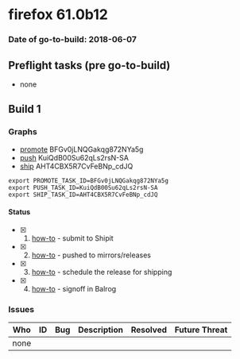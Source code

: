 # firefox 61.0b12

### Date of go-to-build: 2018-06-07

## Preflight tasks (pre go-to-build)
- none

## Build 1  

### Graphs
* [promote](https://tools.taskcluster.net/push-inspector/#/BFGv0jLNQGakqg872NYa5g) BFGv0jLNQGakqg872NYa5g
* [push](https://tools.taskcluster.net/push-inspector/#/KuiQdB00Su62qLs2rsN-SA) KuiQdB00Su62qLs2rsN-SA
* [ship](https://tools.taskcluster.net/push-inspector/#/AHT4CBX5R7CvFeBNp_cdJQ) AHT4CBX5R7CvFeBNp_cdJQ
```
export PROMOTE_TASK_ID=BFGv0jLNQGakqg872NYa5g
export PUSH_TASK_ID=KuiQdB00Su62qLs2rsN-SA
export SHIP_TASK_ID=AHT4CBX5R7CvFeBNp_cdJQ
```


#### Status
- [x] 1.  [how-to](https://wiki.mozilla.org/Release:Release_Automation_on_Mercurial:Starting_a_Release#Submit_to_Ship_It)  - submit to Shipit
- [x] 2.  [how-to](https://github.com/mozilla-releng/releasewarrior-2.0/blob/master/docs/release-promotion/desktop/howto.md#push-artifacts-to-releases-directory)  - pushed to mirrors/releases
- [x] 3.  [how-to](https://github.com/mozilla-releng/releasewarrior-2.0/blob/master/docs/release-promotion/desktop/howto.md#ship-the-release)  - schedule the release for shipping
- [x] 4.  [how-to](https://github.com/mozilla-releng/releasewarrior-2.0/blob/master/docs/release-promotion/desktop/howto.md#obtain-sign-offs-for-changes)  - signoff in Balrog

### Issues
| Who                 | ID               | Bug                                                                 | Description                | Resolved                | Future Threat                |
| ------------------- | ---------------- | ------------------------------------------------------------------- | -------------------------- | ----------------------- | ---------------------------- |
| none | | | | | |

